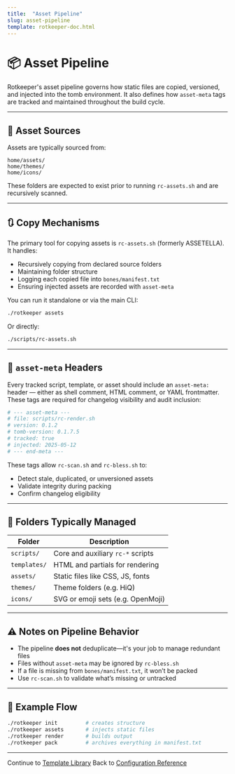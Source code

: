 ```yaml
---
title:  "Asset Pipeline"
slug: asset-pipeline
template: rotkeeper-doc.html
---
```

<!-- asset-meta: { name: "asset-pipeline.md", version: "v0.2.0-pre" } -->

# 📦 Asset Pipeline

Rotkeeper's asset pipeline governs how static files are copied, versioned, and injected into the tomb environment. It also defines how `asset-meta` tags are tracked and maintained throughout the build cycle.

***

## 📁 Asset Sources

Assets are typically sourced from:

```
home/assets/
home/themes/
home/icons/
```

These folders are expected to exist prior to running `rc-assets.sh` and are recursively scanned.

***

## 🔃 Copy Mechanisms

The primary tool for copying assets is `rc-assets.sh` (formerly ASSETELLA). It handles:

- Recursively copying from declared source folders
- Maintaining folder structure
- Logging each copied file into `bones/manifest.txt`
- Ensuring injected assets are recorded with `asset-meta`

You can run it standalone or via the main CLI:

```bash
./rotkeeper assets
```

Or directly:

```bash
./scripts/rc-assets.sh
```

***

## 📑 `asset-meta` Headers

Every tracked script, template, or asset should include an `asset-meta:` header — either as shell comment, HTML comment, or YAML frontmatter. These tags are required for changelog visibility and audit inclusion:

```bash
# --- asset-meta ---
# file: scripts/rc-render.sh
# version: 0.1.2
# tomb-version: 0.1.7.5
# tracked: true
# injected: 2025-05-12
# --- end-meta ---
```

These tags allow `rc-scan.sh` and `rc-bless.sh` to:

- Detect stale, duplicated, or unversioned assets
- Validate integrity during packing
- Confirm changelog eligibility

---

## 📂 Folders Typically Managed

| Folder | Description |
|--------|-------------|
| `scripts/` | Core and auxiliary `rc-*` scripts |
| `templates/` | HTML and partials for rendering |
| `assets/` | Static files like CSS, JS, fonts |
| `themes/` | Theme folders (e.g. HiQ) |
| `icons/` | SVG or emoji sets (e.g. OpenMoji) |

***

## ⚠️ Notes on Pipeline Behavior

- The pipeline **does not** deduplicate—it's your job to manage redundant files
- Files without `asset-meta` may be ignored by `rc-bless.sh`
- If a file is missing from `bones/manifest.txt`, it won’t be packed
- Use `rc-scan.sh` to validate what’s missing or untracked

***

## 🧪 Example Flow

```bash
./rotkeeper init         # creates structure
./rotkeeper assets       # injects static files
./rotkeeper render       # builds output
./rotkeeper pack         # archives everything in manifest.txt
```

***

Continue to [Template Library](template-library.md)
Back to [Configuration Reference](configuration-reference.md)

<!--
LIMERICK

The pipeline injected with grace,
Each asset assigned to its place.
With headers and tags,
It zipped into bags—
And logged its own rot with no trace.

SORA PROMPT

"a spectral asset pipeline copying ancient static files into a tomb, file paths glowing as they settle, digital ink bleeding from metadata"
-->